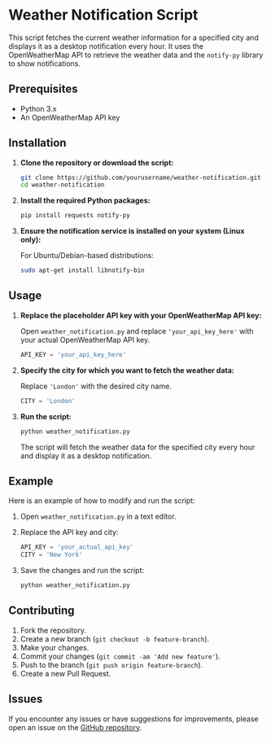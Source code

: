 # Weather Notification Script

This script fetches the current weather information for a specified city and displays it as a desktop notification every hour. It uses the OpenWeatherMap API to retrieve the weather data and the `notify-py` library to show notifications.

## Prerequisites

- Python 3.x
- An OpenWeatherMap API key

## Installation

1. **Clone the repository or download the script:**

    ```sh
    git clone https://github.com/yourusername/weather-notification.git
    cd weather-notification
    ```

2. **Install the required Python packages:**

    ```sh
    pip install requests notify-py
    ```

3. **Ensure the notification service is installed on your system (Linux only):**

    For Ubuntu/Debian-based distributions:
    
    ```sh
    sudo apt-get install libnotify-bin
    ```

## Usage

1. **Replace the placeholder API key with your OpenWeatherMap API key:**

    Open `weather_notification.py` and replace `'your_api_key_here'` with your actual OpenWeatherMap API key.

    ```python
    API_KEY = 'your_api_key_here'
    ```

2. **Specify the city for which you want to fetch the weather data:**

    Replace `'London'` with the desired city name.

    ```python
    CITY = 'London'
    ```

3. **Run the script:**

    ```sh
    python weather_notification.py
    ```

    The script will fetch the weather data for the specified city every hour and display it as a desktop notification.

## Example

Here is an example of how to modify and run the script:

1. Open `weather_notification.py` in a text editor.
2. Replace the API key and city:

    ```python
    API_KEY = 'your_actual_api_key'
    CITY = 'New York'
    ```

3. Save the changes and run the script:

    ```sh
    python weather_notification.py
    ```

## Contributing

1. Fork the repository.
2. Create a new branch (`git checkout -b feature-branch`).
3. Make your changes.
4. Commit your changes (`git commit -am 'Add new feature'`).
5. Push to the branch (`git push origin feature-branch`).
6. Create a new Pull Request.

## Issues

If you encounter any issues or have suggestions for improvements, please open an issue on the [GitHub repository](https://github.com/yourusername/weather-notification/issues).

